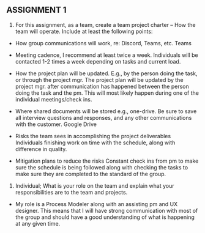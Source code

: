 ## ASSIGNMENT 1

1. For this assignment, as a team, create a team project charter – How the team will operate. Include at least the following points: 
   
- How group communications will work, re: Discord, Teams, etc. 
  Teams

- Meeting cadence, I recommend at least twice a week. 
  Individuals will be contacted 1-2 times a week depending on tasks and current load. 

- How the project plan will be updated. E.g., by the person doing the task, or through the project mgr. 
  The project plan will be updated by the project mgr. after communication has happened between the person doing the task and the pm. This will most likely happen during one of the individual meetings/check ins. 

- Where shared documents will be stored e.g., one-drive. Be sure to save all interview questions and responses, and any other communications with the customer. 
  Google Drive

- Risks the team sees in accomplishing the project deliverables 
  Individuals finishing work on time with the schedule, along with difference in quality. 

- Mitigation plans to reduce the risks 
  Constant check ins from pm to make sure the schedule is being followed along with checking the tasks to make sure they are completed to the standard of the group. 

1. Individual; What is your role on the team and explain what your responsibilities are to the team and projects.

- My role is a Process Modeler along with an assisting pm and UX designer. This means that I will have strong communication with most of the group and should have a good understanding of what is happening at any given time. 